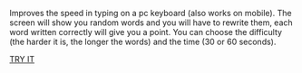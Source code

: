 Improves the speed in typing on a pc keyboard (also works on mobile).
The screen will show you random words and you will have to rewrite them,
each word written correctly will give you a point. You can choose the
difficulty (the harder it is, the longer the words) and the time (30 or
60 seconds).

<a href="https://lucapu88.github.io/speed-typer-game/" target="_blank" rel="noopener noreferrer">TRY IT</a>
